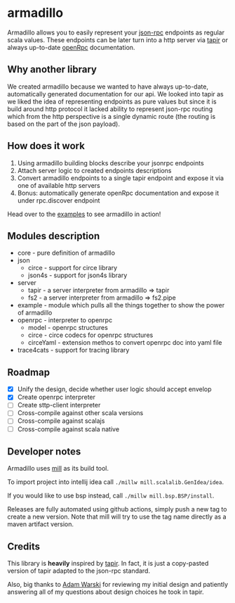 # armadillo

Armadillo allows you to easily represent your [json-rpc](https://www.jsonrpc.org/) endpoints as regular scala values.
These endpoints can be later turn into a http server via [tapir](https://github.com/softwaremill/tapir) or 
always up-to-date [openRpc](https://open-rpc.org/getting-started) documentation.

## Why another library

We created armadillo because we wanted to have always up-to-date, automatically generated documentation for our api. 
We looked into tapir as we liked the idea of representing endpoints as pure values but since it is build around http protocol it lacked
ability to represent json-rpc routing which from the http perspective is a single dynamic route (the routing is based on the part of the json payload).

## How does it work

1. Using armadillo building blocks describe your jsonrpc endpoints
2. Attach server logic to created endpoints descriptions
3. Convert armadillo endpoints to a single tapir endpoint and expose it via one of available http servers
4. Bonus: automatically generate openRpc documentation and expose it under rpc.discover endpoint  

Head over to the [examples](./example) to see armadillo in action!

## Modules description

- core - pure definition of armadillo
- json
  - circe - support for circe library
  - json4s - support for json4s library
- server
  - tapir - a server interpreter from armadillo => tapir 
  - fs2 - a server interpreter from armadillo => fs2.pipe
- example - module which pulls all the things together to show the power of armadillo
- openrpc - interpreter to openrpc 
    - model - openrpc structures
    - circe - circe codecs for openrpc structures
    - circeYaml - extension methos to convert openrpc doc into yaml file
- trace4cats - support for tracing library

## Roadmap

- [x] Unify the design, decide whether user logic should accept envelop
- [x] Create openrpc interpreter
- [ ] Create sttp-client interpreter
- [ ] Cross-compile against other scala versions
- [ ] Cross-compile against scalajs
- [ ] Cross-compile against scala native

## Developer notes

Armadillo uses [mill](https://com-lihaoyi.github.io/mill/mill/Intro_to_Mill.html) as its build tool. 

To import project into intellij idea call `./millw mill.scalalib.GenIdea/idea`. 

If you would like to use bsp instead, call `./millw mill.bsp.BSP/install`.
  
Releases are fully automated using github actions, simply push a new tag to create a new version.
Note that mill will try to use the tag name directly as a maven artifact version.

## Credits

This library is **heavily** inspired by [tapir](https://github.com/softwaremill/tapir). In fact, it is just a copy-pasted
version of tapir adapted to the json-rpc standard.

Also, big thanks to [Adam Warski](https://github.com/adamw) for reviewing my initial design and patiently answering all of
my questions about design choices he took in tapir.
 
